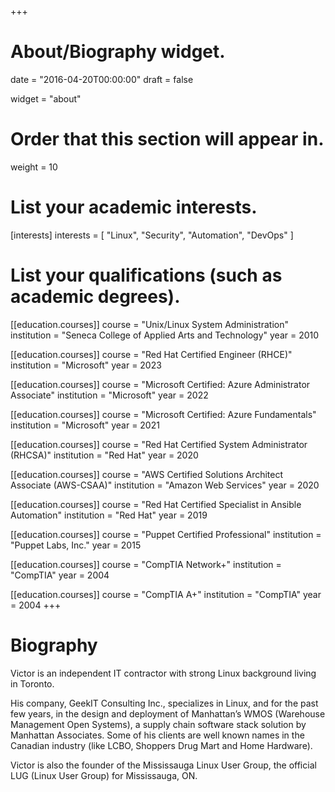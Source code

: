 +++
# About/Biography widget.

date = "2016-04-20T00:00:00"
draft = false

widget = "about"

# Order that this section will appear in.
weight = 10

# List your academic interests.
[interests]
  interests = [
    "Linux",
    "Security",
    "Automation",
    "DevOps"
  ]

# List your qualifications (such as academic degrees).
[[education.courses]]
  course = "Unix/Linux System Administration"
  institution = "Seneca College of Applied Arts and Technology"
  year = 2010

[[education.courses]]
  course = "Red Hat Certified Engineer (RHCE)"
  institution = "Microsoft"
  year = 2023

[[education.courses]]
  course = "Microsoft Certified: Azure Administrator Associate"
  institution = "Microsoft"
  year = 2022

[[education.courses]]
  course = "Microsoft Certified: Azure Fundamentals"
  institution = "Microsoft"
  year = 2021

[[education.courses]]
  course = "Red Hat Certified System Administrator (RHCSA)"
  institution = "Red Hat"
  year = 2020

[[education.courses]]
  course = "AWS Certified Solutions Architect Associate (AWS-CSAA)"
  institution = "Amazon Web Services"
  year = 2020

[[education.courses]]
  course = "Red Hat Certified Specialist in Ansible Automation"
  institution = "Red Hat"
  year = 2019

[[education.courses]]
  course = "Puppet Certified Professional"
  institution = "Puppet Labs, Inc."
  year = 2015

[[education.courses]]
  course = "CompTIA Network+"
  institution = "CompTIA"
  year = 2004

[[education.courses]]
  course = "CompTIA A+"
  institution = "CompTIA"
  year = 2004
+++

# Biography

Victor is an independent IT contractor with strong Linux background living in Toronto.

His company, GeekIT Consulting Inc., specializes in Linux, and for the past few years, in the design and deployment of Manhattan’s WMOS (Warehouse Management Open Systems), a supply chain software stack solution by Manhattan Associates. Some of his clients are well known names in the Canadian industry (like LCBO, Shoppers Drug Mart and Home Hardware).

Victor is also the founder of the Mississauga Linux User Group, the official LUG (Linux User Group) for Mississauga, ON.
